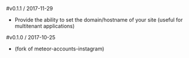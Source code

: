 #v0.1.1 / 2017-11-29

* Provide the ability to set the domain/hostname of your site (useful for multitenant applications)

#v0.1.0 / 2017-10-25

* (fork of meteor-accounts-instagram)
